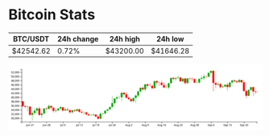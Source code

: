 # Bitcoin Stats

BTC/USDT|24h change|24h high|24h low|
|---|---|---|---|
|$42542.62|0.72%|$43200.00|$41646.28|

<img src="./chart.svg">
